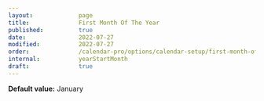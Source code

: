 ```yaml
---
layout:             page
title:              First Month Of The Year
published:          true
date:               2022-07-27
modified:           2022-07-27
order:              /calendar-pro/options/calendar-setup/first-month-of-the-year
internal:           yearStartMonth
draft:              true
---
```

**Default value:** January
